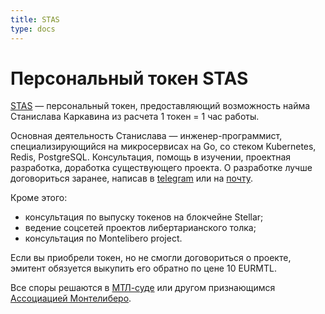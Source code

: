 ```yaml
---
title: STAS
type: docs
---
```


# Персональный токен STAS

[STAS](https://stellar.expert/explorer/public/asset/STAS-GCUEVVS4KIHZM72DAHKXIRWSCN3V3Y4KX6UNNUU7PV73VQK44CNKAMNI) — персональный токен, предоставляющий возможность найма Станислава Каркавина из расчета 1 токен = 1 час работы.

Основная деятельность Станислава — инженер-программист, специализирующийся на микросервисах на Go, со стеком Kubernetes, Redis, PostgreSQL. Консультация, помощь в изучении, проектная разработка, доработка существующего проекта. О разработке лучше договориться заранее, написав в [telegram](https://t.me/xdefrag) или на [почту](me@xdefrag.dev).

Кроме этого:
- консультация по выпуску токенов на блокчейне Stellar;
- ведение соцсетей проектов либертарианского толка;
- консультация по Montelibero project.

Если вы приобрели токен, но не смогли договориться о проекте, эмитент обязуется выкупить его обратно по цене 10 EURMTL.

Все споры решаются в [МТЛ-суде](https://montelibero.org/mtl_court/) или другом признающимся [Ассоциацией Монтелиберо](https://mtla.me/).
